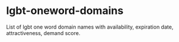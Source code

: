 # lgbt-oneword-domains
List of lgbt one word domain names with availability, expiration date, attractiveness, demand score.

